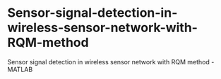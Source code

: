 # Sensor-signal-detection-in-wireless-sensor-network-with-RQM-method
Sensor signal detection in wireless sensor network with RQM method - MATLAB

